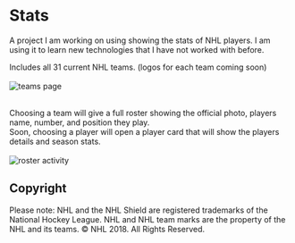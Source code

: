 # Stats
A project I am working on using showing the stats of NHL players.  I am using it to learn new technologies that I have not worked with before.  

Includes all 31 current NHL teams. (logos for each team coming soon)
</br></br>
![teams page](https://user-images.githubusercontent.com/17730061/38966507-3451164e-4348-11e8-9198-7fbce8977026.jpg)
</br></br>

Choosing a team will give a full roster showing the official photo, players name, number, and position they play.  
Soon, choosing a player will open a player card that will show the players details and season stats.
</br></br>
![roster activity](https://user-images.githubusercontent.com/17730061/38966756-67816590-4349-11e8-8e30-71f1d3710703.jpg)

## Copyright
Please note: NHL and the NHL Shield are registered trademarks of the National Hockey League. NHL and NHL team marks are the property of the NHL and its teams. © NHL 2018. All Rights Reserved.
